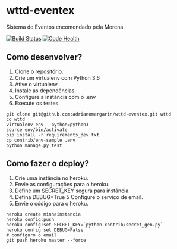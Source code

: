 # wttd-eventex

Sistema de Eventos encomendado pela Morena.

[![Build Status](https://travis-ci.org/adrianomargarin/wttd-eventex.svg?branch=master)](https://travis-ci.org/adrianomargarin/wttd-eventex)
[![Code Health](https://landscape.io/github/adrianomargarin/wttd-eventex/master/landscape.svg?style=flat)](https://landscape.io/github/adrianomargarin/wttd-eventex/master)

## Como desenvolver?

1. Clone o repositório.
2. Crie um virtualenv com Python 3.6
3. Ative o virtualenv.
4. Instale as dependências.
5. Configure a instância com o .env
6. Execute os testes.

```console
git clone git@github.com:adrianomargarin/wttd-eventex.git wttd
cd wttd
virtualenv env --python=python3
source env/bin/activate
pip install -r requirements_dev.txt
cp contrib/env-sample .env
python manage.py test

```

## Como fazer o deploy?

1. Crie uma instância no heroku.
2. Envie as configurações para o heroku.
3. Define um SECRET_KEY segura para instância.
4. Defina DEBUG=True
5 Configure o serviço de email.
6. Envie o código para o heroku.

```console
heroku create minhainstancia
heroku config:push
heroku config:set SECRET_KEY=`python contrib/secret_gen.py`
heroku config set DEBUG=False
# configuro o email
git push heroku master --force
```
